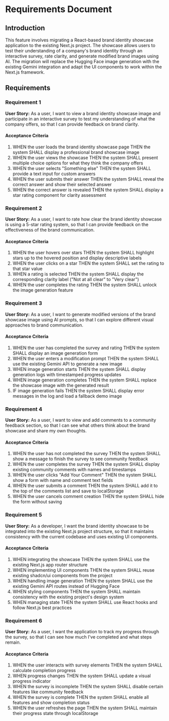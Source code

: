 # Requirements Document

## Introduction

This feature involves migrating a React-based brand identity showcase application to the existing Next.js project. The showcase allows users to test their understanding of a company's brand identity through an interactive survey, rate clarity, and generate modified brand images using AI. The migration will replace the Hugging Face image generation with the existing Gemini integration and adapt the UI components to work within the Next.js framework.

## Requirements

### Requirement 1

**User Story:** As a user, I want to view a brand identity showcase image and participate in an interactive survey to test my understanding of what the company offers, so that I can provide feedback on brand clarity.

#### Acceptance Criteria

1. WHEN the user loads the brand identity showcase page THEN the system SHALL display a professional brand showcase image
2. WHEN the user views the showcase THEN the system SHALL present multiple choice options for what they think the company offers
3. WHEN the user selects "Something else" THEN the system SHALL provide a text input for custom answers
4. WHEN the user submits their answer THEN the system SHALL reveal the correct answer and show their selected answer
5. WHEN the correct answer is revealed THEN the system SHALL display a star rating component for clarity assessment

### Requirement 2

**User Story:** As a user, I want to rate how clear the brand identity showcase is using a 5-star rating system, so that I can provide feedback on the effectiveness of the brand communication.

#### Acceptance Criteria

1. WHEN the user hovers over stars THEN the system SHALL highlight stars up to the hovered position and display descriptive labels
2. WHEN the user clicks on a star THEN the system SHALL set the rating to that star value
3. WHEN a rating is selected THEN the system SHALL display the corresponding clarity label ("Not at all clear" to "Very clear")
4. WHEN the user completes the rating THEN the system SHALL unlock the image generation feature

### Requirement 3

**User Story:** As a user, I want to generate modified versions of the brand showcase image using AI prompts, so that I can explore different visual approaches to brand communication.

#### Acceptance Criteria

1. WHEN the user has completed the survey and rating THEN the system SHALL display an image generation form
2. WHEN the user enters a modification prompt THEN the system SHALL use the existing Gemini API to generate a new image
3. WHEN image generation starts THEN the system SHALL display generation logs with timestamped progress updates
4. WHEN image generation completes THEN the system SHALL replace the showcase image with the generated result
5. IF image generation fails THEN the system SHALL display error messages in the log and load a fallback demo image

### Requirement 4

**User Story:** As a user, I want to view and add comments to a community feedback section, so that I can see what others think about the brand showcase and share my own thoughts.

#### Acceptance Criteria

1. WHEN the user has not completed the survey THEN the system SHALL show a message to finish the survey to see community feedback
2. WHEN the user completes the survey THEN the system SHALL display existing community comments with names and timestamps
3. WHEN the user clicks "Add Your Comment" THEN the system SHALL show a form with name and comment text fields
4. WHEN the user submits a comment THEN the system SHALL add it to the top of the comments list and save to localStorage
5. WHEN the user cancels comment creation THEN the system SHALL hide the form without saving

### Requirement 5

**User Story:** As a developer, I want the brand identity showcase to be integrated into the existing Next.js project structure, so that it maintains consistency with the current codebase and uses existing UI components.

#### Acceptance Criteria

1. WHEN integrating the showcase THEN the system SHALL use the existing Next.js app router structure
2. WHEN implementing UI components THEN the system SHALL reuse existing shadcn/ui components from the project
3. WHEN handling image generation THEN the system SHALL use the existing Gemini API routes instead of Hugging Face
4. WHEN styling components THEN the system SHALL maintain consistency with the existing project's design system
5. WHEN managing state THEN the system SHALL use React hooks and follow Next.js best practices

### Requirement 6

**User Story:** As a user, I want the application to track my progress through the survey, so that I can see how much I've completed and what steps remain.

#### Acceptance Criteria

1. WHEN the user interacts with survey elements THEN the system SHALL calculate completion progress
2. WHEN progress changes THEN the system SHALL update a visual progress indicator
3. WHEN the survey is incomplete THEN the system SHALL disable certain features like community feedback
4. WHEN the survey is complete THEN the system SHALL enable all features and show completion status
5. WHEN the user refreshes the page THEN the system SHALL maintain their progress state through localStorage
